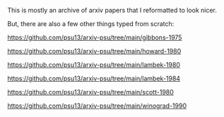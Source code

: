 This is mostly an archive of arxiv papers that I reformatted to look nicer.

But, there are also a few other things typed from scratch:


https://github.com/psu13/arxiv-psu/tree/main/gibbons-1975

https://github.com/psu13/arxiv-psu/tree/main/howard-1980

https://github.com/psu13/arxiv-psu/tree/main/lambek-1980

https://github.com/psu13/arxiv-psu/tree/main/lambek-1984

https://github.com/psu13/arxiv-psu/tree/main/scott-1980

https://github.com/psu13/arxiv-psu/tree/main/winograd-1990
